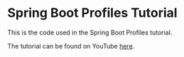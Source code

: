 # Spring Boot Profiles Tutorial
This is the code used in the Spring Boot Profiles tutorial.

The tutorial can be found on YouTube [here](https://youtu.be/feEM2dGEcVA).
